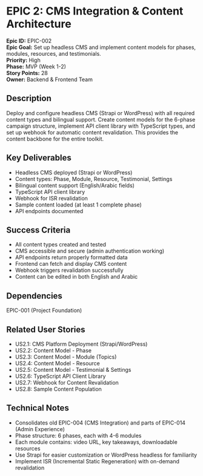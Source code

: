 # EPIC 2: CMS Integration & Content Architecture

**Epic ID:** EPIC-002  
**Epic Goal:** Set up headless CMS and implement content models for phases, modules, resources, and testimonials.  
**Priority:** High  
**Phase:** MVP (Week 1-2)  
**Story Points:** 28  
**Owner:** Backend & Frontend Team

## Description

Deploy and configure headless CMS (Strapi or WordPress) with all required content types and bilingual support. Create content models for the 6-phase campaign structure, implement API client library with TypeScript types, and set up webhook for automatic content revalidation. This provides the content backbone for the entire toolkit.

## Key Deliverables

- Headless CMS deployed (Strapi or WordPress)
- Content types: Phase, Module, Resource, Testimonial, Settings
- Bilingual content support (English/Arabic fields)
- TypeScript API client library
- Webhook for ISR revalidation
- Sample content loaded (at least 1 complete phase)
- API endpoints documented

## Success Criteria

- All content types created and tested
- CMS accessible and secure (admin authentication working)
- API endpoints return properly formatted data
- Frontend can fetch and display CMS content
- Webhook triggers revalidation successfully
- Content can be edited in both English and Arabic

## Dependencies

EPIC-001 (Project Foundation)

## Related User Stories

- US2.1: CMS Platform Deployment (Strapi/WordPress)
- US2.2: Content Model - Phase
- US2.3: Content Model - Module (Topics)
- US2.4: Content Model - Resource
- US2.5: Content Model - Testimonial & Settings
- US2.6: TypeScript API Client Library
- US2.7: Webhook for Content Revalidation
- US2.8: Sample Content Population

## Technical Notes

- Consolidates old EPIC-004 (CMS Integration) and parts of EPIC-014 (Admin Experience)
- Phase structure: 6 phases, each with 4-6 modules
- Each module contains: video URL, key takeaways, downloadable resources
- Use Strapi for easier customization or WordPress headless for familiarity
- Implement ISR (Incremental Static Regeneration) with on-demand revalidation

